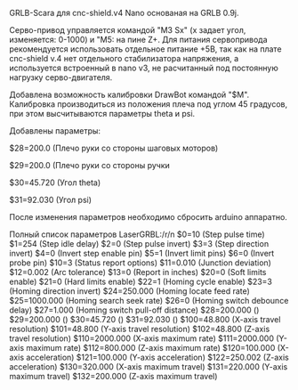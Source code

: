 GRLB-Scara для cnc-shield.v4 Nanо  основаная на GRLB 0.9j.

Серво-привод управляется командой "M3 Sx" (x задает угол, изменяется: 0-1000) и "M5: на пине Z+. Для питания сервопривода рекомендуется использовать отдельное питание +5В, так как на плате cnc-shield v.4 нет отдельного стабилизатора напряжения, а используется встроенный в nano v3, не расчитанный под постоянную нагрузку серво-двигателя.

Добавлена возможность калибровки DrawBot командой "$M". Калибровка производиться из положения плеча под углом 45 градусов, при этом высчитываются параметры theta и psi.

Добавлены параметры:

$28=200.0 (Плечо руки со стороны шаговых  моторов)

$29=200.0 (Плечо руки со стороны ручки

$30=45.720 (Угол theta)

$31=92.030 (Угол psi)

После изменения параметров необходимо сбросить arduino аппаратно.

Полный список параметров LaserGRBL:/r/n
$0=10 (Step pulse time)
$1=254 (Step idle delay)
$2=0 (Step pulse invert)
$3=3 (Step direction invert)
$4=0 (Invert step enable pin)
$5=1 (Invert limit pins)
$6=0 (Invert probe pin)
$10=3 (Status report options)
$11=0.010 (Junction deviation)
$12=0.002 (Arc tolerance)
$13=0 (Report in inches)
$20=0 (Soft limits enable)
$21=0 (Hard limits enable)
$22=1 (Homing cycle enable)
$23=3 (Homing direction invert)
$24=250.000 (Homing locate feed rate)
$25=1000.000 (Homing search seek rate)
$26=0 (Homing switch debounce delay)
$27=1.000 (Homing switch pull-off distance)
$28=200.000 ()
$29=200.000 ()
$30=45.720 ()
$31=92.030 ()
$100=48.800 (X-axis travel resolution)
$101=48.800 (Y-axis travel resolution)
$102=48.800 (Z-axis travel resolution)
$110=2000.000 (X-axis maximum rate)
$111=2000.000 (Y-axis maximum rate)
$112=800.000 (Z-axis maximum rate)
$120=100.000 (X-axis acceleration)
$121=100.000 (Y-axis acceleration)
$122=250.002 (Z-axis acceleration)
$130=320.000 (X-axis maximum travel)
$131=220.000 (Y-axis maximum travel)
$132=200.000 (Z-axis maximum travel)
